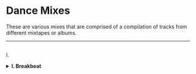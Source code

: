 # Dance Mixes

These are various mixes that are comprised of a compilation of tracks
from different mixtapes or albums.

___

##
I. **<details><summary> I. Breakbeat</summary>**

### 1. *DJ Zapy Mixes*
#### &emsp;[DJ Zapy Mixtapes](https://github.com/Jetchan204/Jetchan204.github.io/blob/master/B04_Dance_Mixes/dj_zapy_mixtapes.txt) - Tracks used in the mixes </details>
